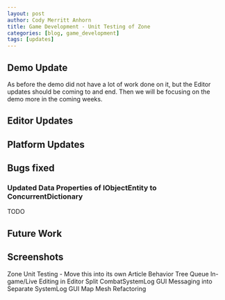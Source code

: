 ```yaml
---
layout: post
author: Cody Merritt Anhorn
title: Game Development - Unit Testing of Zone
categories: [blog, game_development]
tags: [updates]
---
```




## Demo Update

As before the demo did not have a lot of work done on it, but the Editor updates should be coming to and end. Then we will be focusing on the demo more in the coming weeks.

## Editor Updates



## Platform Updates


## Bugs fixed

### Updated Data Properties of IObjectEntity to ConcurrentDictionary
TODO

## Future Work


## Screenshots 




Zone
Unit Testing - Move this into its own Article
Behavior Tree Queue
In-game/Live Editing in Editor
Split CombatSystemLog GUI Messaging into Separate SystemLog GUI
Map Mesh Refactoring
